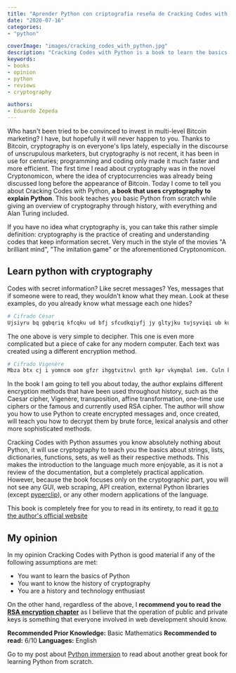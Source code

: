 ```yaml
---
title: "Aprender Python con criptografía reseña de Cracking Codes with Python"
date: "2020-07-16"
categories:
- "python"

coverImage: "images/cracking_codes_with_python.jpg"
description: "Cracking Codes with Python is a book to learn the basics of Python while giving a practical overview of the history of cryptography. My review here."
keywords:
- books
- opinion
- python
- reviews
- cryptography

authors:
- Eduardo Zepeda
---
```


Who hasn't been tried to be convinced to invest in multi-level Bitcoin marketing? I have, but hopefully it will never happen to you. Thanks to Bitcoin, cryptography is on everyone's lips lately, especially in the discourse of unscrupulous marketers, but cryptography is not recent, it has been in use for centuries; programming and coding only made it much faster and more efficient. The first time I read about cryptography was in the novel Cryptonomicon, where the idea of cryptocurrencies was already being discussed long before the appearance of Bitcoin. Today I come to tell you about Cracking Codes with Python, **a book that uses cryptography to explain Python**. This book teaches you basic Python from scratch while giving an overview of cryptography through history, with everything and Alan Turing included.

If you have no idea what cryptography is, you can take this rather simple definition: cryptography is the practice of creating and understanding codes that keep information secret. Very much in the style of the movies "A brilliant mind", "The imitation game" or the aforementioned Cryptonomicon.

## Learn python with cryptography

Codes with secret information? Like secret messages? Yes, messages that if someone were to read, they wouldn't know what they mean. Look at these examples, do you already know what message each one hides?

```python
# Cifrado César
Ujsiyru bq gqbqriq kfcqku ud bfj sfcudkqiyfj jy gltyjku tujsyviqi ub kuñkf
```

The one above is very simple to decipher. This one is even more complicated but a piece of cake for any modern computer. Each text was created using a different encryption method.

```python
# Cifrado Vigenère
Mbza btx cj i yomncm oom gfzr ihggtvitnvl gnth kpr vkymqbal iem. Culn kpr qxs zv gnx wfuzkgnj.
```

In the book I am going to tell you about today, the author explains different encryption methods that have been used throughout history, such as the Caesar cipher, Vigenère, transposition, affine transformation, one-time use ciphers or the famous and currently used RSA cipher. The author will show you how to use Python to create encrypted messages and, once created, will teach you how to decrypt them by brute force, lexical analysis and other more sophisticated methods.

Cracking Codes with Python assumes you know absolutely nothing about Python, it will use cryptography to teach you the basics about strings, lists, dictionaries, functions, sets, as well as their respective methods. This makes the introduction to the language much more enjoyable, as it is not a review of the documentation, but a completely practical application. However, because the book focuses only on the cryptographic part, you will not see any GUI, web scraping, API creation, external Python libraries (except [pyperclip](https://pypi.org/project/pyperclip/)), or any other modern applications of the language.

This book is completely free for you to read in its entirety, to read it [go to the author's official website](http://inventwithpython.com/cracking/)

## My opinion

In my opinion Cracking Codes with Python is good material if any of the following assumptions are met:

* You want to learn the basics of Python
* You want to know the history of cryptography
* You are a history and technology enthusiast

On the other hand, regardless of the above, I **recommend you to read the [RSA encryption chapter](http://inventwithpython.com/cracking/chapter23.html)** as I believe that the operation of public and private keys is something that everyone involved in web development should know.

**Recommended Prior Knowledge:** Basic Mathematics
**Recommended to read:** 6/10
**Languages:** English

Go to my post about [Python immersion](/learn-python-from-zero-with-this-free-book/) to read about another great book for learning Python from scratch.